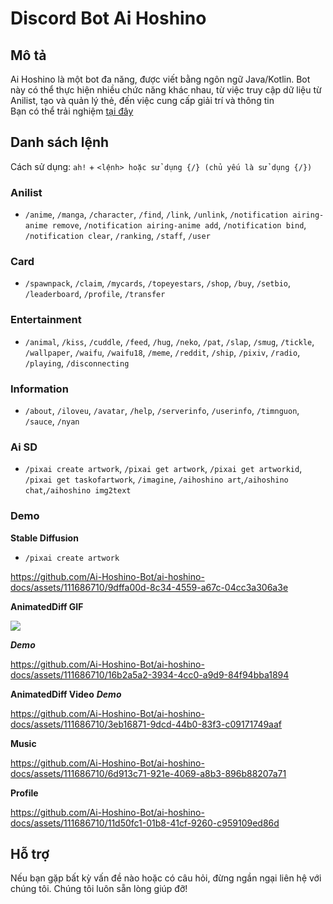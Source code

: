 # Discord Bot Ai Hoshino

## Mô tả
Ai Hoshino là một bot đa năng, được viết bằng ngôn ngữ Java/Kotlin. Bot này có thể thực hiện nhiều chức năng khác nhau, từ việc truy cập dữ liệu từ Anilist, tạo và quản lý thẻ, đến việc cung cấp giải trí và thông tin </br>
Bạn có thể trải nghiệm [tại đây](https://discord.com/api/oauth2/authorize?client_id=1110045503548313610&permissions=277028600320&scope=bot%20applications.commands)

## Danh sách lệnh
Cách sử dụng: `ah!` + `<lệnh> hoặc sử dụng {/} (chủ yếu là sử dụng {/})`

### Anilist
- `/anime`, `/manga`, `/character`, `/find`, `/link`, `/unlink`, `/notification airing-anime remove`, `/notification airing-anime add`, `/notification bind`, `/notification clear`, `/ranking`, `/staff`, `/user`

### Card
- `/spawnpack`, `/claim`, `/mycards`, `/topeyestars`, `/shop`, `/buy`, `/setbio`, `/leaderboard`, `/profile`, `/transfer`

### Entertainment
- `/animal`, `/kiss`, `/cuddle`, `/feed`, `/hug`, `/neko`, `/pat`, `/slap`, `/smug`, `/tickle`, `/wallpaper`, `/waifu`, `/waifu18`, `/meme`, `/reddit`, `/ship`, `/pixiv`, `/radio`, `/playing`, `/disconnecting`

### Information
- `/about`, `/iloveu`, `/avatar`, `/help`, `/serverinfo`, `/userinfo`, `/timnguon`, `/sauce`, `/nyan`

### Ai SD
- `/pixai create artwork`, `/pixai get artwork`, `/pixai get artworkid`, `/pixai get taskofartwork`, `/imagine`, `/aihoshino art`,`/aihoshino chat`,`/aihoshino img2text`


### Demo
**Stable Diffusion**
- `/pixai create artwork`

<https://github.com/Ai-Hoshino-Bot/ai-hoshino-docs/assets/111686710/9dffa00d-8c34-4559-a67c-04cc3a306a3e>

**AnimatedDiff GIF**
<div></div>
<img src="https://i.imgur.com/Wc2wE7G.png" />

***Demo***

<https://github.com/Ai-Hoshino-Bot/ai-hoshino-docs/assets/111686710/16b2a5a2-3934-4cc0-a9d9-84f94bba1894>


**AnimatedDiff Video**
***Demo***

<https://github.com/Ai-Hoshino-Bot/ai-hoshino-docs/assets/111686710/3eb16871-9dcd-44b0-83f3-c09171749aaf>


**Music**

<https://github.com/Ai-Hoshino-Bot/ai-hoshino-docs/assets/111686710/6d913c71-921e-4069-a8b3-896b88207a71>


**Profile**


<https://github.com/Ai-Hoshino-Bot/ai-hoshino-docs/assets/111686710/11d50fc1-01b8-41cf-9260-c959109ed86d>


## Hỗ trợ
Nếu bạn gặp bất kỳ vấn đề nào hoặc có câu hỏi, đừng ngần ngại liên hệ với chúng tôi. Chúng tôi luôn sẵn lòng giúp đỡ!
